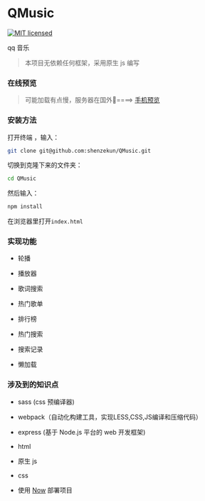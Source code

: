 # QMusic

[![MIT licensed](https://img.shields.io/badge/license-MIT-blue.svg)](https://github.com/shenzekun/QMusic/blob/master/LICENSE)

qq 音乐
> 本项目无依赖任何框架，采用原生 js 编写

### 在线预览

> 可能加载有点慢，服务器在国外🤣====> [手机预览](https://shenzekun.github.io/QMusic)

### 安装方法

打开终端 ，输入：

```bash
git clone git@github.com:shenzekun/QMusic.git
```

切换到克隆下来的文件夹：

```bash
cd QMusic
```

然后输入：

```bash
npm install
```

在浏览器里打开`index.html`

### 实现功能

* 轮播

* 播放器

* 歌词搜索

* 热门歌单

* 排行榜

* 热门搜索

* 搜索记录

* 懒加载

### 涉及到的知识点

* sass (css 预编译器)

* webpack（自动化构建工具，实现LESS,CSS,JS编译和压缩代码）

* express (基于 Node.js 平台的 web 开发框架)

* html

* 原生 js

* css

* 使用 [Now](https://zeit.co/) 部署项目
